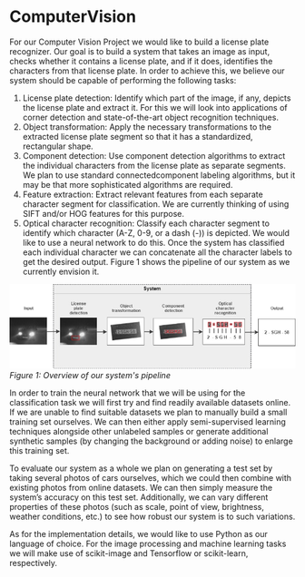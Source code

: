 # ComputerVision

For our Computer Vision Project we would like to build a license plate recognizer. Our goal
is to build a system that takes an image as input, checks whether it contains a license plate, and
if it does, identifies the characters from that license plate. In order to achieve this, we believe our
system should be capable of performing the following tasks:
1. License plate detection: Identify which part of the image, if any, depicts the license plate
and extract it. For this we will look into applications of corner detection and state-of-the-art
object recognition techniques.
2. Object transformation: Apply the necessary transformations to the extracted license plate
segment so that it has a standardized, rectangular shape.
3. Component detection: Use component detection algorithms to extract the individual
characters from the license plate as separate segments. We plan to use standard connectedcomponent
labeling algorithms, but it may be that more sophisticated algorithms are required.
4. Feature extraction: Extract relevant features from each separate character segment for
classification. We are currently thinking of using SIFT and/or HOG features for this purpose.
5. Optical character recognition: Classify each character segment to identify which character
(A-Z, 0-9, or a dash (-)) is depicted. We would like to use a neural network to do this.
Once the system has classified each individual character we can concatenate all the character labels
to get the desired output. Figure 1 shows the pipeline of our system as we currently envision it.

![System pipeline](./images/pipeline.jpg)
*Figure 1: Overview of our system's pipeline*

In order to train the neural network that we will be using for the classification task we will first
try and find readily available datasets online. If we are unable to find suitable datasets we plan to
manually build a small training set ourselves. We can then either apply semi-supervised learning
techniques alongside other unlabeled samples or generate additional synthetic samples (by changing
the background or adding noise) to enlarge this training set.

To evaluate our system as a whole we plan on generating a test set by taking several photos
of cars ourselves, which we could then combine with existing photos from online datasets. We can
then simply measure the system’s accuracy on this test set. Additionally, we can vary different
properties of these photos (such as scale, point of view, brightness, weather conditions, etc.) to see
how robust our system is to such variations.

As for the implementation details, we would like to use Python as our language of choice. For
the image processing and machine learning tasks we will make use of scikit-image and Tensorflow
or scikit-learn, respectively.
